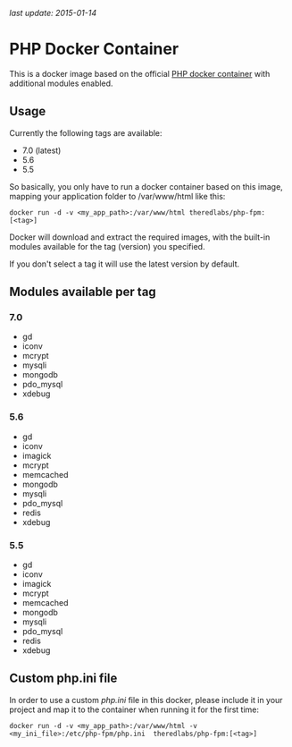 *last update: 2015-01-14*

# PHP Docker Container

This is a docker image based on the official [PHP docker container](https://hub.docker.com/_/php/) with additional modules enabled.

## Usage

Currently the following tags are available:

* 7.0 (latest)
* 5.6
* 5.5

So basically, you only have to run a docker container based on this image, mapping your application folder to /var/www/html like this:

    docker run -d -v <my_app_path>:/var/www/html theredlabs/php-fpm:[<tag>]

Docker will download and extract the required images, with the built-in modules available for the tag (version) you specified.

If you don't select a tag it will use the latest version by default.

## Modules available per tag

### 7.0

* gd
* iconv
* mcrypt
* mysqli
* mongodb
* pdo_mysql
* xdebug

### 5.6

* gd
* iconv
* imagick
* mcrypt
* memcached
* mongodb
* mysqli
* pdo_mysql
* redis
* xdebug

### 5.5

* gd
* iconv
* imagick
* mcrypt
* memcached
* mongodb
* mysqli
* pdo_mysql
* redis
* xdebug

## Custom php.ini file

In order to use a custom *php.ini* file in this docker, please include it in your project and map it to the container when running it for the first time:

    docker run -d -v <my_app_path>:/var/www/html -v <my_ini_file>:/etc/php-fpm/php.ini  theredlabs/php-fpm:[<tag>]

